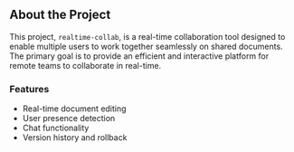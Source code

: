 
## About the Project

This project, `realtime-collab`, is a real-time collaboration tool designed to enable multiple users to work together seamlessly on shared documents. The primary goal is to provide an efficient and interactive platform for remote teams to collaborate in real-time.

### Features

- Real-time document editing
- User presence detection
- Chat functionality
- Version history and rollback
